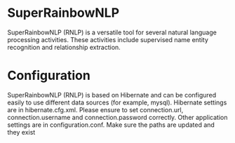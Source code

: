 SuperRainbowNLP
==========

SuperRainbowNLP (RNLP) is a versatile tool for several natural language processing activities. These activities include supervised name entity recognition and relationship extraction.


Configuration
==========
SuperRainbowNLP (RNLP) is based on Hibernate and can be configured easily to use different data sources (for example, mysql). Hibernate settings are in hibernate.cfg.xml. Please ensure to set connection.url, connection.username and connection.password correctly. Other application settings are in configuration.conf. Make sure the paths are updated and they exist